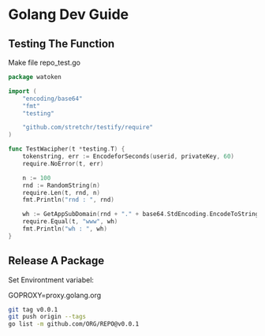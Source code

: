 # Golang Dev Guide

## Testing The Function
Make file repo_test.go

```go
package watoken

import (
	"encoding/base64"
	"fmt"
	"testing"

	"github.com/stretchr/testify/require"
)

func TestWacipher(t *testing.T) {
	tokenstring, err := EncodeforSeconds(userid, privateKey, 60)
    require.NoError(t, err)

	n := 100
	rnd := RandomString(n)
    require.Len(t, rnd, n)
	fmt.Println("rnd : ", rnd)

	wh := GetAppSubDomain(rnd + "." + base64.StdEncoding.EncodeToString([]byte("https://www.w3schools.com/js/js_window_location.asp")))
	require.Equal(t, "www", wh)
    fmt.Println("wh : ", wh)
}
```

## Release A Package

Set Environtment variabel:

GOPROXY=proxy.golang.org

```sh
git tag v0.0.1
git push origin --tags
go list -m github.com/ORG/REPO@v0.0.1
```